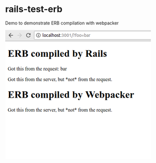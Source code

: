 # rails-test-erb
Demo to demonstrate ERB compilation with webpacker

![output](https://github.com/lbrito1/rails-test-erb/blob/master/expected_output.png)
